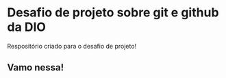 # Desafio de projeto sobre git e github da DIO
Respositório criado para o desafio de projeto!

## Vamo nessa!

